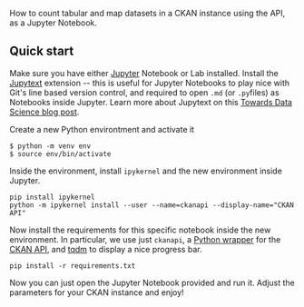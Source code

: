 How to count tabular and map datasets in a CKAN instance using the API, as a
Jupyter Notebook.

## Quick start

Make sure you have either [Jupyter](https://jupyter.org/) Notebook or Lab
installed. Install the [Jupytext](https://github.com/mwouts/jupytext)
extension -- this is useful for Jupyter Notebooks to play nice with Git's
line based version control, and required to open `.md` (or `.py`files) as
Notebooks inside Jupyter. Learn more about Jupytext on this
[Towards Data Science blog post](https://towardsdatascience.com/introducing-jupytext-9234fdff6c57).

Create a new Python environtment and activate it

```
$ python -m venv env
$ source env/bin/activate
```

Inside the environment, install `ipykernel` and the new environment inside
Jupyter.

```
pip install ipykernel
python -m ipykernel install --user --name=ckanapi --display-name="CKAN API"
```

Now install the requirements for this specific notebook inside the new
environment. In particular, we use just `ckanapi`, a
[Python wrapper](https://github.com/ckan/ckanapi) for the
[CKAN API](https://docs.ckan.org/en/2.8/api/index.html), and
[tqdm](https://github.com/tqdm/tqdm) to display a nice progress bar.

```
pip install -r requirements.txt
```

Now you can just open the Jupyter Notebook provided and run it. Adjust the
parameters for your CKAN instance and enjoy!

